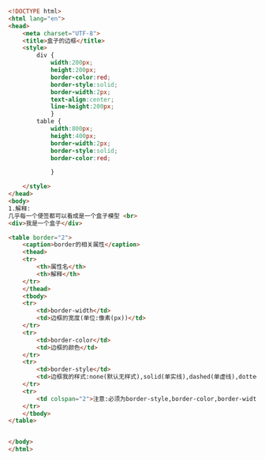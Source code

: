 
<BlogInfo id="63" title="39.盒子的边框" author="白日梦想猿" pv=0 read_times=0 pre_cost_time="0分58秒" category="css学习" tag_list="['css学习']" create_time="2020.07.19 15:06:25" update_time="2020.07.19 15:19:41" />

```html
<!DOCTYPE html>
<html lang="en">
<head>
    <meta charset="UTF-8">
    <title>盒子的边框</title>
    <style>
        div {
            width:200px;
            height:200px;
            border-color:red;
            border-style:solid;
            border-width:2px;
            text-align:center;
            line-height:200px;
            }
        table {
            width:800px;
            height:400px;
            border-width:2px;
            border-style:solid;
            border-color:red;

            }

    </style>
</head>
<body>
1.解释:
几乎每一个便签都可以看成是一个盒子模型 <br>
<div>我是一个盒子</div>

<table border="2">
    <caption>border的相关属性</caption>
    <thead>
    <tr>
        <th>属性名</th>
        <th>解释</th>
    </tr>
    </thead>
    <tbody>
    <tr>
        <td>border-width</td>
        <td>边框的宽度(单位:像素(px))</td>
    </tr>
    <tr>
        <td>border-color</td>
        <td>边框的颜色</td>
    </tr>
    <tr>
        <td>border-style</td>
        <td>边框我的样式:none(默认无样式),solid(单实线),dashed(单虚线),dotted(点线),double(双实线)</td>
    </tr>
    <tr>
        <td colspan="2">注意:必须为border-style,border-color,border-width三个属性设值，边框才能正常显示</td>
    </tr>
    </tbody>
</table>


</body>
</html>
```

